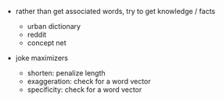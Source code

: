 - rather than get associated words, try to get knowledge / facts
  - urban dictionary
  - reddit
  - concept net

- joke maximizers
  - shorten: penalize length
  - exaggeration: check for a word vector
  - specificity: check for a word vector
